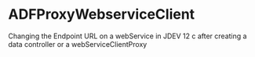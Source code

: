 # ADFProxyWebserviceClient
Changing the Endpoint URL on a webService in JDEV 12 c after creating a data controller or a webServiceClientProxy
